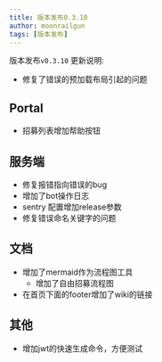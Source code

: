 ```yaml
---
title: 版本发布0.3.10
author: moonrailgun
tags: [版本发布]
---
```


版本发布`v0.3.10` 更新说明:

- 修复了错误的预加载布局引起的问题

## Portal

- 招募列表增加帮助按钮

<!--truncate-->

## 服务端

- 修复报错指向错误的bug
- 增加了bot操作日志
- sentry 配置增加release参数
- 修复错误命名关键字的问题

## 文档

- 增加了mermaid作为流程图工具
  - 增加了自由招募流程图
- 在首页下面的footer增加了wiki的链接

## 其他

- 增加jwt的快速生成命令，方便测试
